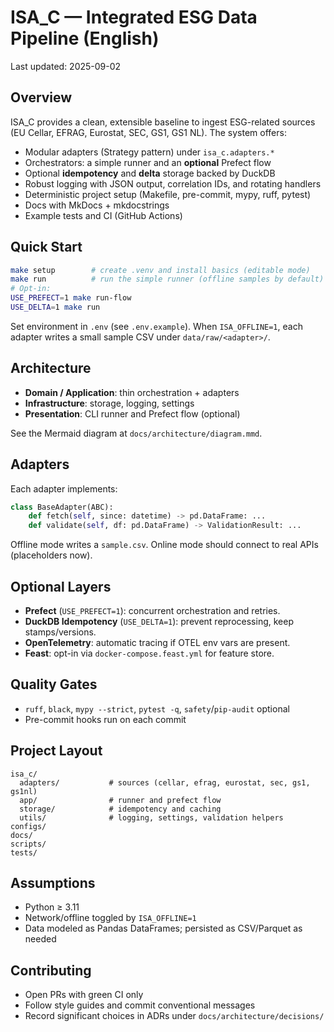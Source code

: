 # ISA_C — Integrated ESG Data Pipeline (English)
Last updated: 2025-09-02

## Overview
ISA_C provides a clean, extensible baseline to ingest ESG-related sources (EU Cellar, EFRAG,
Eurostat, SEC, GS1, GS1 NL). The system offers:
- Modular adapters (Strategy pattern) under `isa_c.adapters.*`
- Orchestrators: a simple runner and an **optional** Prefect flow
- Optional **idempotency** and **delta** storage backed by DuckDB
- Robust logging with JSON output, correlation IDs, and rotating handlers
- Deterministic project setup (Makefile, pre-commit, mypy, ruff, pytest)
- Docs with MkDocs + mkdocstrings
- Example tests and CI (GitHub Actions)

## Quick Start
```bash
make setup        # create .venv and install basics (editable mode)
make run          # run the simple runner (offline samples by default)
# Opt-in:
USE_PREFECT=1 make run-flow
USE_DELTA=1 make run
```

Set environment in `.env` (see `.env.example`). When `ISA_OFFLINE=1`, each adapter writes a
small sample CSV under `data/raw/<adapter>/`.

## Architecture
- **Domain / Application**: thin orchestration + adapters
- **Infrastructure**: storage, logging, settings
- **Presentation**: CLI runner and Prefect flow (optional)

See the Mermaid diagram at `docs/architecture/diagram.mmd`.

## Adapters
Each adapter implements:
```python
class BaseAdapter(ABC):
    def fetch(self, since: datetime) -> pd.DataFrame: ...
    def validate(self, df: pd.DataFrame) -> ValidationResult: ...
```
Offline mode writes a `sample.csv`. Online mode should connect to real APIs (placeholders now).

## Optional Layers
- **Prefect** (`USE_PREFECT=1`): concurrent orchestration and retries.
- **DuckDB Idempotency** (`USE_DELTA=1`): prevent reprocessing, keep stamps/versions.
- **OpenTelemetry**: automatic tracing if OTEL env vars are present.
- **Feast**: opt-in via `docker-compose.feast.yml` for feature store.

## Quality Gates
- `ruff`, `black`, `mypy --strict`, `pytest -q`, `safety`/`pip-audit` optional
- Pre-commit hooks run on each commit

## Project Layout
```
isa_c/
  adapters/           # sources (cellar, efrag, eurostat, sec, gs1, gs1nl)
  app/                # runner and prefect flow
  storage/            # idempotency and caching
  utils/              # logging, settings, validation helpers
configs/
docs/
scripts/
tests/
```

## Assumptions
- Python ≥ 3.11
- Network/offline toggled by `ISA_OFFLINE=1`
- Data modeled as Pandas DataFrames; persisted as CSV/Parquet as needed

## Contributing
- Open PRs with green CI only
- Follow style guides and commit conventional messages
- Record significant choices in ADRs under `docs/architecture/decisions/`
